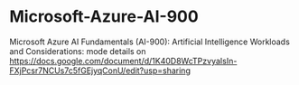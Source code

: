 # Microsoft-Azure-AI-900

Microsoft Azure AI Fundamentals (AI-900): Artificial Intelligence Workloads and Considerations:
mode details on https://docs.google.com/document/d/1K40D8WcTPzvyaIsIn-FXjPcsr7NCUs7c5fGEjyqConU/edit?usp=sharing
